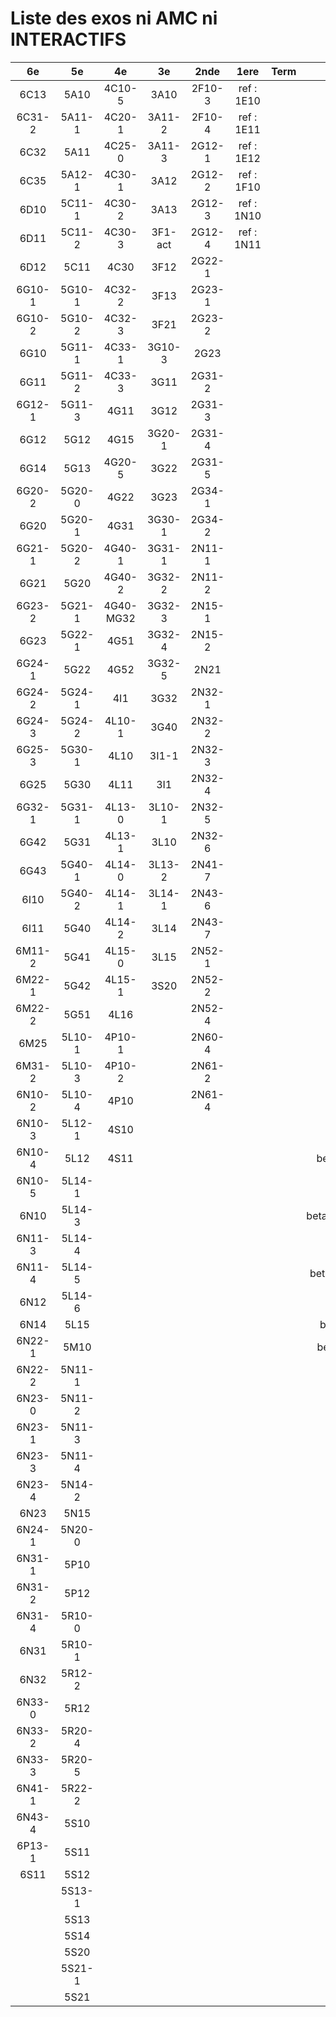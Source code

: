 # Liste des exos ni AMC ni INTERACTIFS

|6e|5e|4e|3e|2nde|1ere|Term|Reste|
|:-:|:-:|:-:|:-:|:-:|:-:|:-:|:-:|
|6C13|5A10|4C10-5|3A10|2F10-3|ref : 1E10||CM020|
|6C31-2|5A11-1|4C20-1|3A11-2|2F10-4|ref : 1E11||CM021|
|6C32|5A11|4C25-0|3A11-3|2G12-1|ref : 1E12||PEA11-1|
|6C35|5A12-1|4C30-1|3A12|2G12-2|ref : 1F10||PEA11|
|6D10|5C11-1|4C30-2|3A13|2G12-3|ref : 1N10||P003|
|6D11|5C11-2|4C30-3|3F1-act|2G12-4|ref : 1N11||P004|
|6D12|5C11|4C30|3F12|2G22-1|||P005|
|6G10-1|5G10-1|4C32-2|3F13|2G23-1|||P006|
|6G10-2|5G10-2|4C32-3|3F21|2G23-2|||P007|
|6G10|5G11-1|4C33-1|3G10-3|2G23|||P008|
|6G11|5G11-2|4C33-3|3G11|2G31-2|||P009|
|6G12-1|5G11-3|4G11|3G12|2G31-3|||P010|
|6G12|5G12|4G15|3G20-1|2G31-4|||P011|
|6G14|5G13|4G20-5|3G22|2G31-5|||P012|
|6G20-2|5G20-0|4G22|3G23|2G34-1|||beta2F31|
|6G20|5G20-1|4G31|3G30-1|2G34-2|||beta2N60-X1|
|6G21-1|5G20-2|4G40-1|3G31-1|2N11-1|||beta2N60-X2|
|6G21|5G20|4G40-2|3G32-2|2N11-2|||beta3F23|
|6G23-2|5G21-1|4G40-MG32|3G32-3|2N15-1|||beta3G15|
|6G23|5G22-1|4G51|3G32-4|2N15-2|||beta3G41|
|6G24-1|5G22|4G52|3G32-5|2N21|||beta3s21|
|6G24-2|5G24-1|4I1|3G32|2N32-1|||beta4C31|
|6G24-3|5G24-2|4L10-1|3G40|2N32-2|||beta4G20-3|
|6G25-3|5G30-1|4L10|3I1-1|2N32-3|||beta4G20-4|
|6G25|5G30|4L11|3I1|2N32-4|||beta6C33-1|
|6G32-1|5G31-1|4L13-0|3L10-1|2N32-5|||beta6test2|
|6G42|5G31|4L13-1|3L10|2N32-6|||beta6test2021|
|6G43|5G40-1|4L14-0|3L13-2|2N41-7|||betaAsymptotesObliques|
|6I10|5G40-2|4L14-1|3L14-1|2N43-6|||betaComplexes|
|6I11|5G40|4L14-2|3L14|2N43-7|||betaDivisionsDePolynomes|
|6M11-2|5G41|4L15-0|3L15|2N52-1|||betaEq1erDegreDansC|
|6M22-1|5G42|4L15-1|3S20|2N52-2|||betaEq2eDegAvecParam|
|6M22-2|5G51|4L16||2N52-4|||betaEqCarreDansC|
|6M25|5L10-1|4P10-1||2N60-4|||betaEqValAbs|
|6M31-2|5L10-3|4P10-2||2N61-2|||betaEquationsLog|
|6N10-2|5L10-4|4P10||2N61-4|||betaExo3d|
|6N10-3|5L12-1|4S10|||||betaExoSimpleMatthieu|
|6N10-4|5L12|4S11|||||betaModele10_simple_question-reponse|
|6N10-5|5L14-1||||||betaModele11_parametrable|
|6N10|5L14-3||||||betaModele20_plusieurs_types_de_questions|
|6N11-3|5L14-4||||||betaModele21_parametrables|
|6N11-4|5L14-5||||||betaModele30_constructions_géométriques|
|6N12|5L14-6||||||betaModele31_parametrables|
|6N14|5L15||||||betaModele40_tableau_proportionnalite|
|6N22-1|5M10||||||betaModele41_tableau_signes_variations|
|6N22-2|5N11-1||||||betaProbaAouB|
|6N23-0|5N11-2||||||betaProbabilites|
|6N23-1|5N11-3||||||betaPuissances|
|6N23-3|5N11-4||||||betaSpline|
|6N23-4|5N14-2||||||betaSys2x2CombLin|
|6N23|5N15||||||betaTracerParabole|
|6N24-1|5N20-0||||||betarotation3d|
|6N31-1|5P10||||||betatrinome|
|6N31-2|5P12||||||moule_a_exo_mathalea|
|6N31-4|5R10-0||||||moule_a_exo_mathalea2d|
|6N31|5R10-1||||||c3C10-2|
|6N32|5R12-2||||||c3N10|
|6N33-0|5R12||||||c3N23|
|6N33-2|5R20-4|||||||
|6N33-3|5R20-5|||||||
|6N41-1|5R22-2|||||||
|6N43-4|5S10|||||||
|6P13-1|5S11|||||||
|6S11|5S12|||||||
||5S13-1|||||||
||5S13|||||||
||5S14|||||||
||5S20|||||||
||5S21-1|||||||
||5S21|||||||
